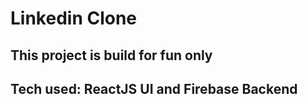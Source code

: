# Linkedin Clone

## This project is build for fun only

## Tech used: ReactJS UI and Firebase Backend

